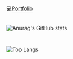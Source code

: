 💻[Portfolio](https://nervous-course-1e0.notion.site/PortFolio-2e3d73d329bf4a6d8fb4df5321cc3e44)
## 


![Anurag's GitHub stats](https://github-readme-stats.vercel.app/api?username=jeongminji4490&count_private=true&show_icons=true&theme=omni)
#
![Top Langs](https://github-readme-stats.vercel.app/api/top-langs/?username=jeongminji4490&layout=compact&theme=omni)



<!--
**jeongminji4490/Jeongminji4490** is a ✨ _special_ ✨ repository because its `README.md` (this file) appears on your GitHub profile.

Here are some ideas to get you started:

- 🔭 I’m currently working on ...
- 🌱 I’m currently learning ...
- 👯 I’m looking to collaborate on ...
- 🤔 I’m looking for help with ...
- 💬 Ask me about ...
- 📫 How to reach me: ...
- 😄 Pronouns: ...
- ⚡ Fun fact: ...
-->

